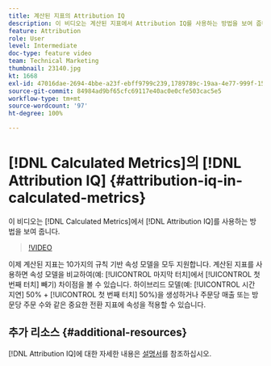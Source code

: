 ```yaml
---
title: 계산된 지표의 Attribution IQ
description: 이 비디오는 계산된 지표에서 Attribution IQ를 사용하는 방법을 보여 줍니다.
feature: Attribution
role: User
level: Intermediate
doc-type: feature video
team: Technical Marketing
thumbnail: 23140.jpg
kt: 1668
exl-id: 47016dae-2694-4bbe-a23f-ebff9799c239,1789789c-19aa-4e77-999f-15fa11b7f858
source-git-commit: 84984ad9bf65cfc69117e40ac0e0cfe503cac5e5
workflow-type: tm+mt
source-wordcount: '97'
ht-degree: 100%

---
```


# [!DNL Calculated Metrics]의 [!DNL Attribution IQ] {#attribution-iq-in-calculated-metrics}

이 비디오는 [!DNL Calculated Metrics]에서 [!DNL Attribution IQ]를 사용하는 방법을 보여 줍니다.

>[!VIDEO](https://video.tv.adobe.com/v/30857/?quality=12&learn=on&captions=kor)

이제 계산된 지표는 10가지의 규칙 기반 속성 모델을 모두 지원합니다. 계산된 지표를 사용하면 속성 모델을 비교하여(예: [!UICONTROL 마지막 터치]에서 [!UICONTROL 첫 번째 터치] 빼기) 차이점을 볼 수 있습니다. 하이브리드 모델(예: [!UICONTROL 시간 지연] 50% + [!UICONTROL 첫 번째 터치] 50%)을 생성하거나 주문당 매출 또는 방문당 주문 수와 같은 중요한 전환 지표에 속성을 적용할 수 있습니다.

## 추가 리소스 {#additional-resources}

[!DNL Attribution IQ]에 대한 자세한 내용은 [설명서](https://experienceleague.adobe.com/docs/analytics/analyze/analysis-workspace/attribution/overview.html?lang=ko)를 참조하십시오.
